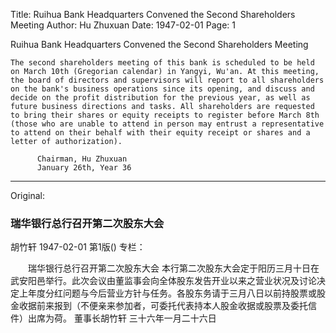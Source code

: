 Title: Ruihua Bank Headquarters Convened the Second Shareholders Meeting
Author: Hu Zhuxuan
Date: 1947-02-01
Page: 1

Ruihua Bank Headquarters Convened the Second Shareholders Meeting

    The second shareholders meeting of this bank is scheduled to be held on March 10th (Gregorian calendar) in Yangyi, Wu'an. At this meeting, the board of directors and supervisors will report to all shareholders on the bank's business operations since its opening, and discuss and decide on the profit distribution for the previous year, as well as future business directions and tasks. All shareholders are requested to bring their shares or equity receipts to register before March 8th (those who are unable to attend in person may entrust a representative to attend on their behalf with their equity receipt or shares and a letter of authorization).

          Chairman, Hu Zhuxuan
          January 26th, Year 36



<hr /> 

Original: 


### 瑞华银行总行召开第二次股东大会
胡竹轩
1947-02-01
第1版()
专栏：

　　瑞华银行总行召开第二次股东大会
    本行第二次股东大会定于阳历三月十日在武安阳邑举行。此次会议由董监事会向全体股东发告开业以来之营业状况及讨论决定上年度分红问题与今后营业方针与任务。各股东务请于三月八日以前持股票或股金收据前来报到（不便亲来参加者，可委托代表持本人股金收据或股票及委托信件）出席为荷。
          董事长胡竹轩
          三十六年一月二十六日
